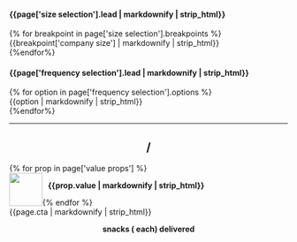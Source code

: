 <div class="col-xs-12 col-md-5 calculator">
  <!--SIZE SELECTION-->
  <div class="col-xs-12 col-sm-6 col-md-12">
    <h4>{{page['size selection'].lead | markdownify | strip_html}}</h4>
    <div class="tabs size-selection">
      {% for breakpoint in page['size selection'].breakpoints %}
      <div class="btn-tab {% if forloop.first %} selected-tab {% endif %}" data-box-size="{{breakpoint.box}}">
        {{breakpoint['company size'] | markdownify | strip_html}}
      </div>
      {%endfor%}
    </div>
  </div>
  <!--FREQUENCY SELECTION-->
  <div class="col-xs-12 col-sm-6 col-md-12">
    <h4>{{page['frequency selection'].lead | markdownify | strip_html}}</h4>
    <div class="tabs frequency-selection">
      {% for option in page['frequency selection'].options %}
      <div class="btn-tab {% if forloop.first %} selected-tab {% endif %}">
        {{option | markdownify | strip_html}}
      </div>
      {%endfor%}
    </div>
  </div>
  <div class="hidden-sm hidden-xs">
  <hr>
  <h2 class="price" style="text-transform: none; text-align: center;">
    <span class="cost"></span> / <span class="frequency"></span>
  </h2>
  <div class="row">
  {% for prop in page['value props'] %}
  <div class="col-xs-12 col-sm-6"  style="margin-bottom: 20px">
    <img src="{{prop.image}}" style="width: 60px; float: left;">
    <p style="font-size: 14px;font-weight: bold; width: calc(100% - 70px); margin-left: 10px; float: left">{{prop.value | markdownify | strip_html}}</p>
  </div>
  {% endfor %}
  </div>
  <a class="product-link btn btn-red" style="max-width: none"><span class="pricing-cta">{{page.cta | markdownify | strip_html}}</span></a>
  <p class="additional-info" style="font-size: 14px; font-weight: bold; text-align: center">
    <span class="snack-num"></span> snacks
    (<span class="per-snack"></span> each)
    delivered <span class="frequency-ly"></span></p>
  </div>
</div>

<script>
// set number of snacks to default
var snack_num = {{page['small box']['number of snacks']}};

// set cost to default
var cost = {{page['small box'].cost['per week']}};

// set CTAs for reference in JS
var cta = "{{page.cta}}";
var custom_cta = "{{page['cta custom box']}}";

var smallboxname = "{{page['small box'].name}}";
var mediumboxname = "{{page['medium box'].name}}";
var customboxname = "{{page['custom box'].name}}";


function calculatePrice() {
  if (box_size == "small box") {
    snack_num = {{page['small box']['number of snacks']}};
    if (delivery_frequency == "week") {
      cost = {{page['small box'].cost['per week']}};
    } else if (delivery_frequency == "month") {
      cost = {{page['small box'].cost['per month']}};
    } else {
      cost = {{page['small box'].cost['per fortnight']}};
    }
    custom_box = false;
  } else if (box_size == "medium box") {
    snack_num = {{page['medium box']['number of snacks']}};
    if (delivery_frequency == "week") {
      cost = {{page['medium box'].cost['per week']}};
    } else if (delivery_frequency == "month") {
      cost = {{page['medium box'].cost['per month']}};
    } else {
      cost = {{page['medium box'].cost['per fortnight']}};
    }
    custom_box = false;
  } else if (box_size == "custom box") {
    cost = {{page['custom box']['starting cost']}};
    custom_box = true;
  }
}
</script>
